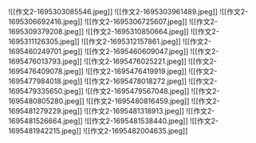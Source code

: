![[作文2-1695303085546.jpeg]]
![[作文2-1695303961489.jpeg]]
![[作文2-1695306692416.jpeg]]
![[作文2-1695306725607.jpeg]]
![[作文2-1695309379208.jpeg]]
![[作文2-1695310850664.jpeg]]
![[作文2-1695311126305.jpeg]]
![[作文2-1695312157861.jpeg]]
![[作文2-1695460249701.jpeg]]
![[作文2-1695460609047.jpeg]]
![[作文2-1695476013793.jpeg]]
![[作文2-1695476025221.jpeg]]
![[作文2-1695476409078.jpeg]]
![[作文2-1695476419919.jpeg]]
![[作文2-1695477984018.jpeg]]
![[作文2-1695478018272.jpeg]]
![[作文2-1695479335650.jpeg]]
![[作文2-1695479567048.jpeg]]
![[作文2-1695480805280.jpeg]]
![[作文2-1695480816459.jpeg]]
![[作文2-1695481279229.jpeg]]
![[作文2-1695481318913.jpeg]]
![[作文2-1695481526664.jpeg]]
![[作文2-1695481538440.jpeg]]
![[作文2-1695481942215.jpeg]]
![[作文2-1695482004635.jpeg]]





